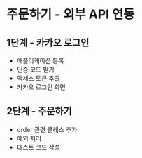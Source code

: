 # 주문하기 - 외부 API 연동

## 1단계 - 카카오 로그인
- 애플리케이션 등록
- 인증 코드 받기
- 액세스 토큰 추출
- 카카오 로그인 화면

## 2단계 - 주문하기
- order 관련 클래스 추가
- 예외 처리
- 테스트 코드 작성

